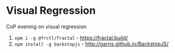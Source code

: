# Visual Regression
CoP evening on visual regression

1. ```npm i -g @frctl/fractal``` - https://fractal.build/
2. ```npm install -g backstopjs``` - http://garris.github.io/BackstopJS/
